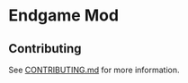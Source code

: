 # Endgame Mod

## Contributing

See [CONTRIBUTING.md](./.github/CONTRIBUTING.md) for more information.

